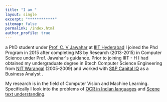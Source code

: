 ```yaml
---
title: "I am "
layout: single
excerpt: "************"
sitemap: false
permalink: /index.html
author_profile: true
---
```

a PhD student under   [Prof. C. V Jawahar][1]  at [IIIT Hyderabad][2] I joined the Phd Program in 2015 after completing MS by Research (2013-2015) in Computer Science under Prof. Jawahar's guidance. Prior to joining IIIT - H I had obtained my undergraduate degree in Btech Computer Science Engineering from [NIT Warangal][3] (2005-2009) and worked with [S&P Capital IQ][4] as a Business Analyst .

My research is in the field of Computer Vision and Machine Learning. Specifically I look into the problems of [OCR in Indian languages][5] and [Scene text understanding][6]. 


[1]: https://www.iiit.ac.in/~jawahar/
[2]: https://www.iiit.ac.in/
[3]: http://www.nitw.ac.in/
[4]: https://www.spcapitaliq.com/
[5]: http://ocr.iiit.ac.in/
[6]: https://cvit.iiit.ac.in/research/projects/cvit-projects/scene-text-understanding
 


